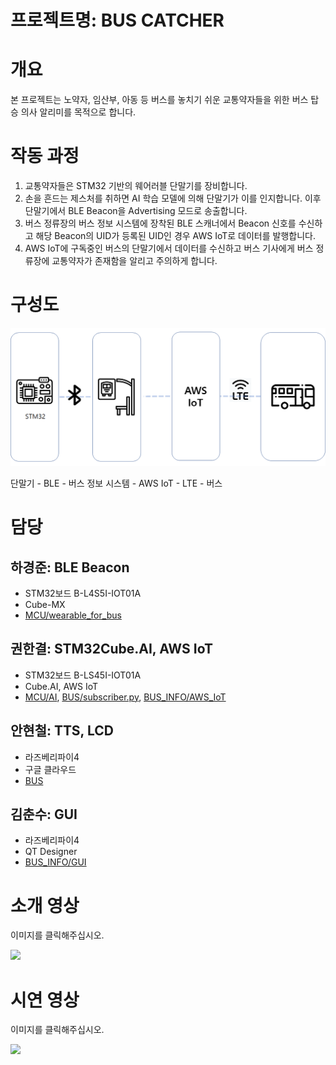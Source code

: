 # 프로젝트명: BUS CATCHER
# 개요
본 프로젝트는 노약자, 임산부, 아동 등 버스를 놓치기 쉬운 교통약자들을 위한 버스 탑승 의사 알리미를 목적으로 합니다.

# 작동 과정
1. 교통약자들은 STM32 기반의 웨어러블 단말기를 장비합니다.
2. 손을 흔드는 제스처를 취하면 AI 학습 모델에 의해 단말기가 이를 인지합니다. 이후 단말기에서 BLE Beacon을 Advertising 모드로 송출합니다.
3. 버스 정류장의 버스 정보 시스템에 장착된 BLE 스캐너에서 Beacon 신호를 수신하고 해당 Beacon의 UID가 등록된 UID인 경우 AWS IoT로 데이터를 발행합니다.
4. AWS IoT에 구독중인 버스의 단말기에서 데이터를 수신하고 버스 기사에게 버스 정류장에 교통약자가 존재함을 알리고 주의하게 합니다.

# 구성도
![구성도](image/entire_system.png)

단말기 - BLE - 버스 정보 시스템 - AWS IoT - LTE - 버스

# 담당

## 하경준: BLE Beacon
- STM32보드 B-L4S5I-IOT01A
- Cube-MX
- [MCU/wearable_for_bus](https://github.com/SweetWeeds/shh2021_LiveinSIOR/tree/master/MCU/wearable_for_bus)

## 권한결: STM32Cube.AI, AWS IoT
- STM32보드 B-LS45I-IOT01A
- Cube.AI, AWS IoT
- [MCU/AI](https://github.com/SweetWeeds/shh2021_LiveinSIOR/tree/master/MCU/AI), [BUS/subscriber.py](https://github.com/SweetWeeds/shh2021_LiveinSIOR/blob/master/BUS/subscriber.py), [BUS_INFO/AWS_IoT](https://github.com/SweetWeeds/shh2021_LiveinSIOR/tree/master/BUS_INFO/AWS_IoT)

## 안현철: TTS, LCD
- 라즈베리파이4
- 구글 클라우드
- [BUS](https://github.com/SweetWeeds/shh2021_LiveinSIOR/tree/master/BUS)

## 김춘수: GUI
- 라즈베리파이4
- QT Designer
- [BUS_INFO/GUI](https://github.com/SweetWeeds/shh2021_LiveinSIOR/tree/master/BUS_INFO/GUI)

# 소개 영상
이미지를 클릭해주십시오.

[![](https://img.youtube.com/vi/MRky6hmbNtE/0.jpg)](https://youtu.be/MRky6hmbNtE)

# 시연 영상
이미지를 클릭해주십시오.

[![](https://img.youtube.com/vi/4hIDGSzT3UQ/0.jpg)](https://www.youtube.com/watch?v=4hIDGSzT3UQ)
